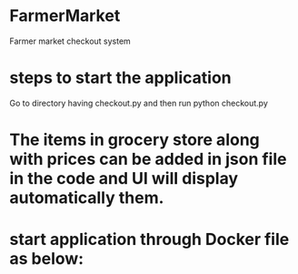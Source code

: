 # FarmerMarket
Farmer market checkout system

# steps to start the application
Go to directory having checkout.py and then run
python checkout.py

# The items in grocery store along with prices can be added in json file in the code and UI will display automatically them.

# start application through Docker file as below:
